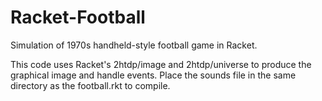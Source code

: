 # Racket-Football
Simulation of 1970s handheld-style football game in Racket.

This code uses Racket's 2htdp/image and 2htdp/universe to produce the graphical image and handle events. Place the sounds file in the same directory as the football.rkt to compile. 
